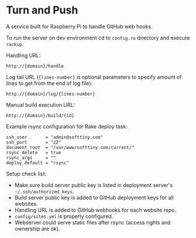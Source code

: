 # Turn and Push

A service built for Raspberry Pi to handle GitHub web hooks.

To run the server on dev environment cd to `config.ru` directory and execute `rackup`.

Handling URL:

	http://{domain}/handle

Log tail URL (`{lines-number}` is optional parameters to specify amount of lines to get from the end of log file):

	http://{domain}/log/{lines-number}

Manual build execution URL:

	http://{domain}/build/{id}

Example rsync configuration for Rake deploy task:

	ssh_user       = "admin@softtiny.com"
	ssh_port       = "22"
	document_root  = "/var/www/softtiny.com/current/"
	rsync_delete   = true
	rsync_args     = ""
	deploy_default = "rsync"

Setup check list:

- Make sure build server public key is listed in deployment server's `~/.ssh/authorized_keys`.
- Build server public key is added to GitHub deployment keys for all websites.
- Handling URL is added to GitHub webhooks for each website repo.
- `config/sites.yml` is properly configured.
- Webserver could serve static files after rsync (access rights and ownership are ok).
